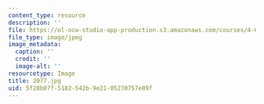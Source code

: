 ```yaml
---
content_type: resource
description: ''
file: https://ol-ocw-studio-app-production.s3.amazonaws.com/courses/4-614-religious-architecture-and-islamic-cultures-fall-2002/5f28b07f5182542b9e2105270757e89f_2077.jpg
file_type: image/jpeg
image_metadata:
  caption: ''
  credit: ''
  image-alt: ''
resourcetype: Image
title: 2077.jpg
uid: 5f28b07f-5182-542b-9e21-05270757e89f
---
```

